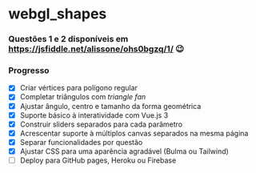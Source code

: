 # webgl_shapes

### Questões 1 e 2 disponíveis em https://jsfiddle.net/alissone/ohs0bgzq/1/ 😉

### Progresso

- [x] Criar vértices para polígono regular
- [x] Completar triângulos com *triangle fan*
- [x] Ajustar ângulo, centro e tamanho da forma geométrica
- [x] Suporte básico à interatividade com Vue.js 3
- [x] Construir sliders separados para cada parâmetro
- [x] Acrescentar suporte à múltiplos canvas separados na mesma página
- [x] Separar funcionalidades por questão
- [x] Ajustar CSS para uma aparência agradável (Bulma ou Tailwind)
- [ ] Deploy para GitHub pages, Heroku ou Firebase
